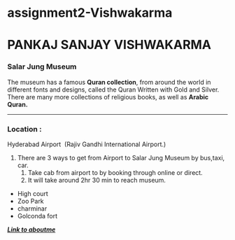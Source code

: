 # assignment2-Vishwakarma
# PANKAJ SANJAY VISHWAKARMA
### Salar Jung Museum
The museum has a famous **Quran collection**, from around the world in different fonts and designs, called the Quran Written with Gold and Silver. There are many more collections of religious books, as well as **Arabic Quran.**
***
### Location :
Hyderabad Airport&nbsp; (Rajiv Gandhi International Airport.)<br>

1. There are 3 ways to get from Airport to Salar Jung Museum by bus,taxi, car.
    1. Take cab from airport to by booking through online or direct.
    2. It will take around 2hr 30 min to reach museum.

* High court
* Zoo Park
* charminar
* Golconda fort

***[Link to aboutme](AboutMe.md)***
